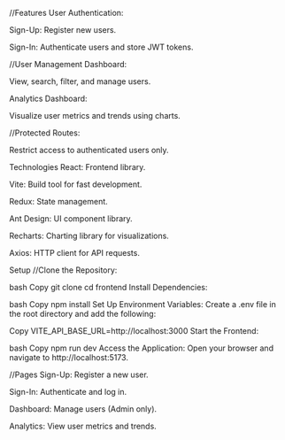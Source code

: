 //Features
User Authentication:

Sign-Up: Register new users.

Sign-In: Authenticate users and store JWT tokens.

//User Management Dashboard:

View, search, filter, and manage users.

Analytics Dashboard:

Visualize user metrics and trends using charts.

//Protected Routes:

Restrict access to authenticated users only.

Technologies
React: Frontend library.

Vite: Build tool for fast development.

Redux: State management.

Ant Design: UI component library.

Recharts: Charting library for visualizations.

Axios: HTTP client for API requests.

Setup
//Clone the Repository:

bash
Copy
git clone <repository-url>
cd frontend
Install Dependencies:

bash
Copy
npm install
Set Up Environment Variables:
Create a .env file in the root directory and add the following:

Copy
VITE_API_BASE_URL=http://localhost:3000
Start the Frontend:

bash
Copy
npm run dev
Access the Application:
Open your browser and navigate to http://localhost:5173.

//Pages
Sign-Up: Register a new user.

Sign-In: Authenticate and log in.

Dashboard: Manage users (Admin only).

Analytics: View user metrics and trends.
